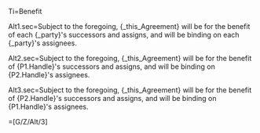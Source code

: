 Ti=Benefit

Alt1.sec=Subject to the foregoing, {_this_Agreement} will be for the benefit of each {_party}'s successors and assigns, and will be binding on each {_party}'s assignees.

Alt2.sec=Subject to the foregoing, {_this_Agreement} will be for the benefit of {P1.Handle}'s successors and assigns, and will be binding on {P2.Handle}'s assignees.

Alt3.sec=Subject to the foregoing, {_this_Agreement} will be for the benefit of {P2.Handle}'s successors and assigns, and will be binding on {P1.Handle}'s assignees.

=[G/Z/Alt/3]
